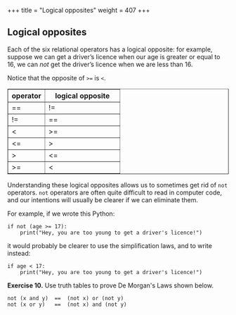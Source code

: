+++
title = "Logical opposites"
weight = 407
+++

## Logical opposites

Each of the six relational operators has a logical opposite: for example,
suppose we can get a driver&#8217;s licence when our age is greater or equal to 16,
we can *not* get the driver&#8217;s licence when we are less than 16.

Notice that the opposite of ```>=``` is ```<```.

<div><table border="1" class="docutils">
<colgroup>
<col width="33%" />
<col width="67%" />
</colgroup>
<thead valign="bottom">
<tr class="row-odd"><th class="head">operator</th>
<th class="head">logical opposite</th>
</tr>
</thead>
<tbody valign="top">
<tr class="row-even"><td>==</td>
<td>!=</td>
</tr>
<tr class="row-odd"><td>!=</td>
<td>==</td>
</tr>
<tr class="row-even"><td><</td>
<td>>=</td>
</tr>
<tr class="row-odd"><td><=</td>
<td>></td>
</tr>
<tr class="row-even"><td>></td>
<td><=</td>
</tr>
<tr class="row-odd"><td>>=</td>
<td><</td>
</tr>
</tbody>
</table>
</div>

Understanding these logical opposites allows us to sometimes get rid of ```not```
operators.  ```not``` operators are often quite difficult to read in computer code, and
our intentions will usually be clearer if we can eliminate them.

For example, if we wrote this Python:

```
if not (age >= 17):
    print("Hey, you are too young to get a driver's licence!")
```

it would probably be clearer to use the simplification laws, and to
write instead:

```
if age < 17:
    print("Hey, you are too young to get a driver's licence!")
```

<b>Exercise 10.</b> Use truth tables to prove De Morgan's Laws shown below.

```
not (x and y)  ==  (not x) or (not y)
not (x or y)   ==  (not x) and (not y)
```
